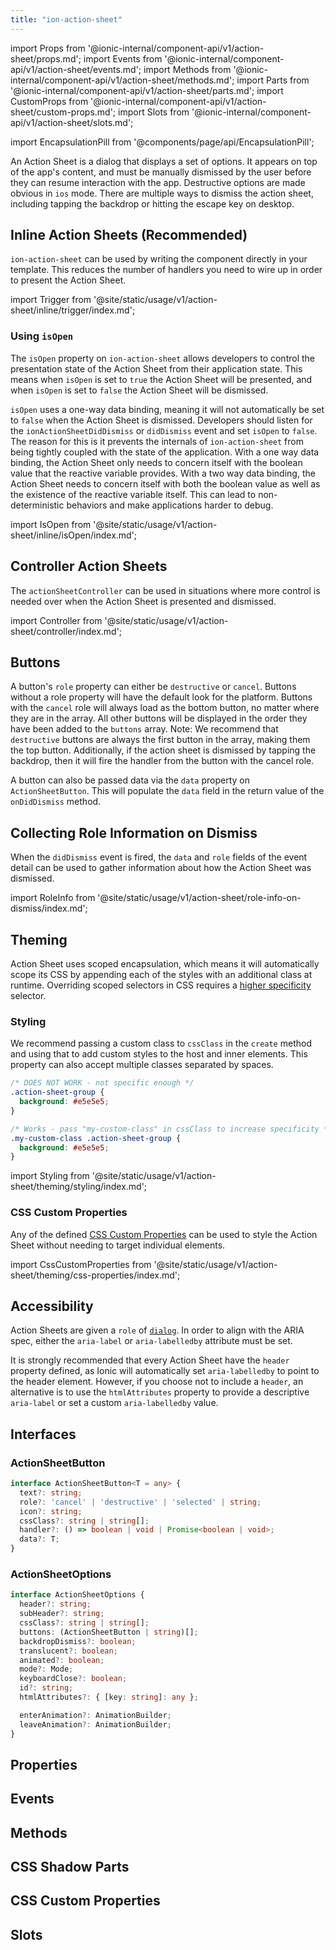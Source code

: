 ```yaml
---
title: "ion-action-sheet"
---
```

import Props from '@ionic-internal/component-api/v1/action-sheet/props.md';
import Events from '@ionic-internal/component-api/v1/action-sheet/events.md';
import Methods from '@ionic-internal/component-api/v1/action-sheet/methods.md';
import Parts from '@ionic-internal/component-api/v1/action-sheet/parts.md';
import CustomProps from '@ionic-internal/component-api/v1/action-sheet/custom-props.md';
import Slots from '@ionic-internal/component-api/v1/action-sheet/slots.md';

<head>
  <title>ion-action-sheet | Action Sheet Dialog for iOS and Android Apps</title>
  <meta name="description" content="Action Sheets are dialogs that display a set of options above app content and must be manually dismissed. Read to learn about use on iOS and Android devices." />
</head>

import EncapsulationPill from '@components/page/api/EncapsulationPill';

<EncapsulationPill type="scoped" />


An Action Sheet is a dialog that displays a set of options. It appears on top of the app's content, and must be manually dismissed by the user before they can resume interaction with the app. Destructive options are made obvious in `ios` mode. There are multiple ways to dismiss the action sheet, including tapping the backdrop or hitting the escape key on desktop.

## Inline Action Sheets (Recommended)

`ion-action-sheet` can be used by writing the component directly in your template. This reduces the number of handlers you need to wire up in order to present the Action Sheet.

import Trigger from '@site/static/usage/v1/action-sheet/inline/trigger/index.md';

<Trigger />

### Using `isOpen`

The `isOpen` property on `ion-action-sheet` allows developers to control the presentation state of the Action Sheet from their application state. This means when `isOpen` is set to `true` the Action Sheet will be presented, and when `isOpen` is set to `false` the Action Sheet will be dismissed.

`isOpen` uses a one-way data binding, meaning it will not automatically be set to `false` when the Action Sheet is dismissed. Developers should listen for the `ionActionSheetDidDismiss` or `didDismiss` event and set `isOpen` to `false`. The reason for this is it prevents the internals of `ion-action-sheet` from being tightly coupled with the state of the application. With a one way data binding, the Action Sheet only needs to concern itself with the boolean value that the reactive variable provides. With a two way data binding, the Action Sheet needs to concern itself with both the boolean value as well as the existence of the reactive variable itself. This can lead to non-deterministic behaviors and make applications harder to debug.

import IsOpen from '@site/static/usage/v1/action-sheet/inline/isOpen/index.md';

<IsOpen />

## Controller Action Sheets

The `actionSheetController` can be used in situations where more control is needed over when the Action Sheet is presented and dismissed.

import Controller from '@site/static/usage/v1/action-sheet/controller/index.md';

<Controller />

## Buttons

A button's `role` property can either be `destructive` or `cancel`. Buttons without a role property will have the default look for the platform. Buttons with the `cancel` role will always load as the bottom button, no matter where they are in the array. All other buttons will be displayed in the order they have been added to the `buttons` array. Note: We recommend that `destructive` buttons are always the first button in the array, making them the top button. Additionally, if the action sheet is dismissed by tapping the backdrop, then it will fire the handler from the button with the cancel role.

A button can also be passed data via the `data` property on `ActionSheetButton`. This will populate the `data` field in the return value of the `onDidDismiss` method.

## Collecting Role Information on Dismiss

When the `didDismiss` event is fired, the `data` and `role` fields of the event detail can be used to gather information about how the Action Sheet was dismissed.

import RoleInfo from '@site/static/usage/v1/action-sheet/role-info-on-dismiss/index.md';

<RoleInfo />

## Theming

Action Sheet uses scoped encapsulation, which means it will automatically scope its CSS by appending each of the styles with an additional class at runtime. Overriding scoped selectors in CSS requires a [higher specificity](https://developer.mozilla.org/en-US/docs/Web/CSS/Specificity) selector.

### Styling

We recommend passing a custom class to `cssClass` in the `create` method and using that to add custom styles to the host and inner elements. This property can also accept multiple classes separated by spaces.

```css
/* DOES NOT WORK - not specific enough */
.action-sheet-group {
  background: #e5e5e5;
}

/* Works - pass "my-custom-class" in cssClass to increase specificity */
.my-custom-class .action-sheet-group {
  background: #e5e5e5;
}
```

import Styling from '@site/static/usage/v1/action-sheet/theming/styling/index.md';

<Styling />

### CSS Custom Properties

Any of the defined [CSS Custom Properties](#css-custom-properties-1) can be used to style the Action Sheet without needing to target individual elements.

import CssCustomProperties from '@site/static/usage/v1/action-sheet/theming/css-properties/index.md';

<CssCustomProperties />

## Accessibility

Action Sheets are given a `role` of [`dialog`](https://developer.mozilla.org/en-US/docs/Web/Accessibility/ARIA/Roles/dialog_role). In order to align with the ARIA spec, either the `aria-label` or `aria-labelledby` attribute must be set.

It is strongly recommended that every Action Sheet have the `header` property defined, as Ionic will automatically set `aria-labelledby` to point to the header element. However, if you choose not to include a `header`, an alternative is to use the `htmlAttributes` property to provide a descriptive `aria-label` or set a custom `aria-labelledby` value.

## Interfaces

### ActionSheetButton

```typescript
interface ActionSheetButton<T = any> {
  text?: string;
  role?: 'cancel' | 'destructive' | 'selected' | string;
  icon?: string;
  cssClass?: string | string[];
  handler?: () => boolean | void | Promise<boolean | void>;
  data?: T;
}
```

### ActionSheetOptions

```typescript
interface ActionSheetOptions {
  header?: string;
  subHeader?: string;
  cssClass?: string | string[];
  buttons: (ActionSheetButton | string)[];
  backdropDismiss?: boolean;
  translucent?: boolean;
  animated?: boolean;
  mode?: Mode;
  keyboardClose?: boolean;
  id?: string;
  htmlAttributes?: { [key: string]: any };

  enterAnimation?: AnimationBuilder;
  leaveAnimation?: AnimationBuilder;
}
```

## Properties
<Props />

## Events
<Events />

## Methods
<Methods />

## CSS Shadow Parts
<Parts />

## CSS Custom Properties
<CustomProps />

## Slots
<Slots />
